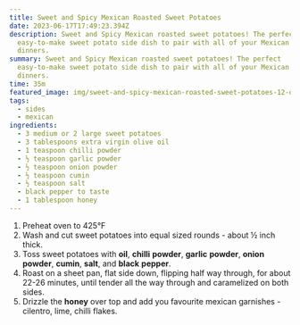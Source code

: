 ```yaml
---
title: Sweet and Spicy Mexican Roasted Sweet Potatoes
date: 2023-06-17T17:49:23.394Z
description: Sweet and Spicy Mexican roasted sweet potatoes! The perfect
  easy-to-make sweet potato side dish to pair with all of your Mexican themed
  dinners.
summary: Sweet and Spicy Mexican roasted sweet potatoes! The perfect
  easy-to-make sweet potato side dish to pair with all of your Mexican themed
  dinners.
time: 35m
featured_image: img/sweet-and-spicy-mexican-roasted-sweet-potatoes-12-of-22-1020x1530.webp
tags:
  - sides
  - mexican
ingredients:
  - 3 medium or 2 large sweet potatoes
  - 3 tablespoons extra virgin olive oil
  - 1 teaspoon chilli powder
  - ½ teaspoon garlic powder
  - ½ teaspoon onion powder
  - ½ teaspoon cumin
  - ½ teaspoon salt
  - black pepper to taste
  - 1 tablespoon honey
---
```

1. Preheat oven to 425°F
2. Wash and cut sweet potatoes into equal sized rounds - about ½ inch thick.
3. Toss sweet potatoes with **oil**, **chilli** **powder**, **garlic** **powder**, **onion** **powder**, **cumin**, **salt**, and **black** **pepper**.
4. Roast on a sheet pan, flat side down, flipping half way through, for about 22-26 minutes, until tender all the way through and caramelized on both sides.
5. Drizzle the **honey** over top and add you favourite mexican garnishes - cilentro, lime, chilli flakes.
